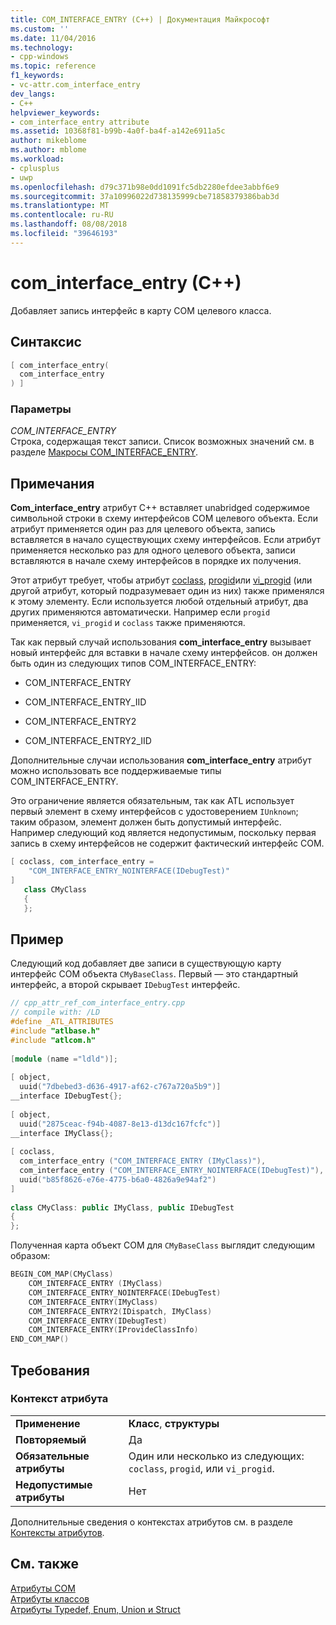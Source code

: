 ```yaml
---
title: COM_INTERFACE_ENTRY (C++) | Документация Майкрософт
ms.custom: ''
ms.date: 11/04/2016
ms.technology:
- cpp-windows
ms.topic: reference
f1_keywords:
- vc-attr.com_interface_entry
dev_langs:
- C++
helpviewer_keywords:
- com_interface_entry attribute
ms.assetid: 10368f81-b99b-4a0f-ba4f-a142e6911a5c
author: mikeblome
ms.author: mblome
ms.workload:
- cplusplus
- uwp
ms.openlocfilehash: d79c371b98e0dd1091fc5db2280efdee3abbf6e9
ms.sourcegitcommit: 37a10996022d738135999cbe71858379386bab3d
ms.translationtype: MT
ms.contentlocale: ru-RU
ms.lasthandoff: 08/08/2018
ms.locfileid: "39646193"
---
```

# <a name="cominterfaceentry-c"></a>com_interface_entry (C++)
Добавляет запись интерфейс в карту COM целевого класса.  
  
## <a name="syntax"></a>Синтаксис  
  
```cpp  
[ com_interface_entry(   
  com_interface_entry  
) ]  
```  
  
### <a name="parameters"></a>Параметры  
 *COM_INTERFACE_ENTRY*  
 Строка, содержащая текст записи. Список возможных значений см. в разделе [Макросы COM_INTERFACE_ENTRY](../atl/reference/com-interface-entry-macros.md).  
  
## <a name="remarks"></a>Примечания  
 **Com_interface_entry** атрибут C++ вставляет unabridged содержимое символьной строки в схему интерфейсов COM целевого объекта. Если атрибут применяется один раз для целевого объекта, запись вставляется в начало существующих схему интерфейсов. Если атрибут применяется несколько раз для одного целевого объекта, записи вставляются в начале схему интерфейсов в порядке их получения.  
  
 Этот атрибут требует, чтобы атрибут [coclass](../windows/coclass.md), [progid](../windows/progid.md)или [vi_progid](../windows/vi-progid.md) (или другой атрибут, который подразумевает один из них) также применялся к этому элементу. Если используется любой отдельный атрибут, два других применяются автоматически. Например если `progid` применяется, `vi_progid` и `coclass` также применяются.  
  
 Так как первый случай использования **com_interface_entry** вызывает новый интерфейс для вставки в начале схему интерфейсов. он должен быть один из следующих типов COM_INTERFACE_ENTRY:  
  
-   COM_INTERFACE_ENTRY  
  
-   COM_INTERFACE_ENTRY_IID  
  
-   COM_INTERFACE_ENTRY2  
  
-   COM_INTERFACE_ENTRY2_IID  
  
 Дополнительные случаи использования **com_interface_entry** атрибут можно использовать все поддерживаемые типы COM_INTERFACE_ENTRY.  
  
 Это ограничение является обязательным, так как ATL использует первый элемент в схему интерфейсов с удостоверением `IUnknown`; таким образом, элемент должен быть допустимый интерфейс. Например следующий код является недопустимым, поскольку первая запись в схему интерфейсов не содержит фактический интерфейс COM.  
  
```cpp  
[ coclass, com_interface_entry =  
    "COM_INTERFACE_ENTRY_NOINTERFACE(IDebugTest)"  
]  
   class CMyClass  
   {  
   };  
```  
  
## <a name="example"></a>Пример  
 Следующий код добавляет две записи в существующую карту интерфейс COM объекта `CMyBaseClass`. Первый — это стандартный интерфейс, а второй скрывает `IDebugTest` интерфейс.  
  
```cpp  
// cpp_attr_ref_com_interface_entry.cpp  
// compile with: /LD  
#define _ATL_ATTRIBUTES  
#include "atlbase.h"  
#include "atlcom.h"  
  
[module (name ="ldld")];  
  
[ object,  
  uuid("7dbebed3-d636-4917-af62-c767a720a5b9")]  
__interface IDebugTest{};  
  
[ object,  
  uuid("2875ceac-f94b-4087-8e13-d13dc167fcfc")]  
__interface IMyClass{};  
  
[ coclass,  
  com_interface_entry ("COM_INTERFACE_ENTRY (IMyClass)"),  
  com_interface_entry ("COM_INTERFACE_ENTRY_NOINTERFACE(IDebugTest)"),  
  uuid("b85f8626-e76e-4775-b6a0-4826a9e94af2")  
]  
  
class CMyClass: public IMyClass, public IDebugTest  
{  
};  
```  
  
 Полученная карта объект COM для `CMyBaseClass` выглядит следующим образом:  
  
```cpp  
BEGIN_COM_MAP(CMyClass)  
    COM_INTERFACE_ENTRY (IMyClass)  
    COM_INTERFACE_ENTRY_NOINTERFACE(IDebugTest)  
    COM_INTERFACE_ENTRY(IMyClass)  
    COM_INTERFACE_ENTRY2(IDispatch, IMyClass)  
    COM_INTERFACE_ENTRY(IDebugTest)  
    COM_INTERFACE_ENTRY(IProvideClassInfo)  
END_COM_MAP()  
```  
  
## <a name="requirements"></a>Требования  
  
### <a name="attribute-context"></a>Контекст атрибута  
  
|||  
|-|-|  
|**Применение**|**Класс**, **структуры**|  
|**Повторяемый**|Да|  
|**Обязательные атрибуты**|Один или несколько из следующих: `coclass`, `progid`, или `vi_progid`.|  
|**Недопустимые атрибуты**|Нет|  
  
 Дополнительные сведения о контекстах атрибутов см. в разделе [Контексты атрибутов](../windows/attribute-contexts.md).  
  
## <a name="see-also"></a>См. также  
 [Атрибуты COM](../windows/com-attributes.md)   
 [Атрибуты классов](../windows/class-attributes.md)   
 [Атрибуты Typedef, Enum, Union и Struct](../windows/typedef-enum-union-and-struct-attributes.md)   